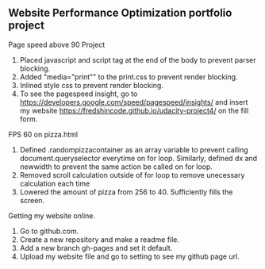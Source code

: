 ## Website Performance Optimization portfolio project
Page speed above 90 Project 

1. Placed javascript and script tag at the end of the body to prevent parser blocking.
2. Added "media="print"" to the print.css to prevent render blocking. 
3. Inlined style css to prevent render blocking. 
4. To see the pagespeed insight, go to https://developers.google.com/speed/pagespeed/insights/ and insert my website https://fredshincode.github.io/udacity-project4/ on the fill form. 

FPS 60 on pizza.html 

1. Defined .randompizzacontainer as an array variable to prevent calling document.queryselector everytime on for loop. Similarly, defined dx and newwidth to prevent the same action be called on for loop. 
2. Removed scroll calculation outside of for loop to remove unecessary calculation each time
3. Lowered the amount of pizza from 256 to 40.  Sufficiently fills the screen. 

Getting my website online. 

1. Go to github.com. 
2. Create a new repository and make a readme file. 
3. Add a new branch gh-pages and set it default. 
4. Upload my website file and go to setting to see my github page url. 

